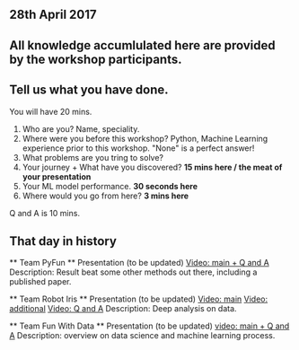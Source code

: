 ## 28th April 2017

## All knowledge accumlulated here are provided by the workshop participants.

## Tell us what you have done.
You will have 20 mins.

1. Who are you? Name, speciality.
2. Where were you before this workshop? Python, Machine Learning experience prior to this workshop. "None" is a perfect answer!
3. What problems are you tring to solve?
4. Your journey + What have you discovered? **15 mins here / the meat of your presentation**
5. Your ML model performance. **30 seconds here**
6. Where would you go from here? **3 mins here**

Q and A is 10 mins.

## That day in history
** Team PyFun **
Presentation (to be updated) 
[Video: main + Q and A]()
Description: Result beat some other methods out there, including a published paper. 

** Team Robot Iris **
Presentation (to be updated)
[Video: main](https://youtu.be/JaV-SzGAc1g)
[Video: additional](https://youtu.be/Z8mmfnKGjDg)
[Video: Q and A](https://youtu.be/0u9Xei02H2A)
Description: Deep analysis on data.

** Team Fun With Data **
Presentation (to be updated)
[video: main + Q and A](https://youtu.be/G4XbZdejhf8)
Description: overview on data science and machine learning process.
